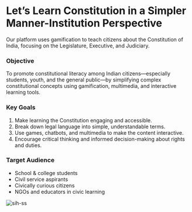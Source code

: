 # Let’s Learn Constitution in a Simpler Manner-Institution Perspective

Our platform uses gamification to teach citizens about the Constitution of India, focusing on the Legislature, Executive, and Judiciary.

### Objective

To promote constitutional literacy among Indian citizens—especially students, youth, and the general public—by simplifying complex constitutional concepts using gamification, multimedia, and interactive learning tools.

### Key Goals

1. Make learning the Constitution engaging and accessible.
2. Break down legal language into simple, understandable terms.
3. Use games, chatbots, and multimedia to make the content interactive.
4. Encourage critical thinking and informed decision-making about rights and duties.


### Target Audience

- School & college students
- Civil service aspirants
- Civically curious citizens
- NGOs and educators in civic learning


![sih-ss](https://github.com/user-attachments/assets/9cd3faf0-fe8d-44b6-9b28-3c8079d8e028)


